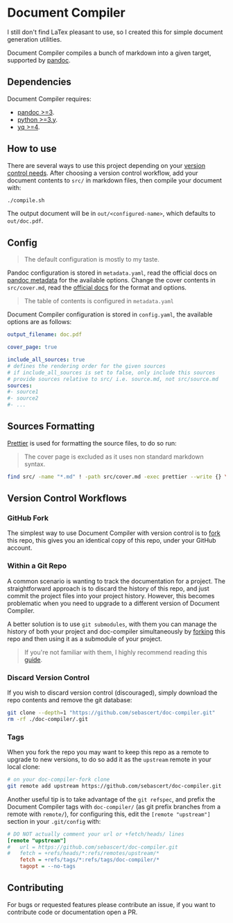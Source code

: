 # Document Compiler

I still don't find LaTex pleasant to use, so I created this for simple document
generation utilities.

Document Compiler compiles a bunch of markdown into a given target, supported by
[pandoc](https://pandoc.org/).

## Dependencies

Document Compiler requires:

- [pandoc >=3](https://pandoc.org/installing.html).
- [python >=3.y](https://www.python.org/downloads/).
- [yq >=4](https://github.com/mikefarah/yq/#install).

## How to use

There are several ways to use this project depending on your
[version control needs](#version-control-workflows). After choosing a version
control workflow, add your document contents to `src/` in markdown files, then
compile your document with:

```bash
./compile.sh
```

The output document will be in `out/<configured-name>`, which defaults to
`out/doc.pdf`.

## Config

> The default configuration is mostly to my taste.

Pandoc configuration is stored in `metadata.yaml`, read the official docs on
[pandoc metadata](https://pandoc.org/MANUAL.html#metadata-variables) for the
available options. Change the cover contents in `src/cover.md`, read the
[official docs](https://pandoc.org/MANUAL.html#extension-pandoc_title_block) for
the format and options.

> The table of contents is configured in `metadata.yaml`

Document Compiler configuration is stored in `config.yaml`, the available
options are as follows:

```yaml
output_filename: doc.pdf

cover_page: true

include_all_sources: true
# defines the rendering order for the given sources
# if include_all_sources is set to false, only include this sources
# provide sources relative to src/ i.e. source.md, not src/source.md
sources:
#- source1
#- source2
#- ...
```

## Sources Formatting

[Prettier](https://prettier.io/) is used for formatting the source files, to do
so run:

> The cover page is excluded as it uses non standard markdown syntax.

```bash
find src/ -name "*.md" ! -path src/cover.md -exec prettier --write {} \;
```

## Version Control Workflows

### GitHub Fork

The simplest way to use Document Compiler with version control is to
[fork](https://docs.github.com/en/pull-requests/collaborating-with-pull-requests/working-with-forks/about-forks)
this repo, this gives you an identical copy of this repo, under your GitHub
account.

### Within a Git Repo

A common scenario is wanting to track the documentation for a project. The
straightforward approach is to discard the history of this repo, and just commit
the project files into your project history. However, this becomes problematic
when you need to upgrade to a different version of Document Compiler.

A better solution is to use `git submodules`, with them you can manage the
history of both your project and doc-compiler simultaneously by
[forking](#github-fork) this repo and then using it as a submodule of your
project.

> If you're not familiar with them, I highly recommend reading this
> [guide](https://git-scm.com/book/en/v2/Git-Tools-Submodules).

### Discard Version Control

If you wish to discard version control (discouraged), simply download the repo
contents and remove the git database:

```bash
git clone --depth=1 "https://github.com/sebascert/doc-compiler.git"
rm -rf ./doc-compiler/.git
```

### Tags

When you fork the repo you may want to keep this repo as a remote to upgrade to
new versions, to do so add it as the `upstream` remote in your local clone:

```bash
# on your doc-compiler-fork clone
git remote add upstream https://github.com/sebascert/doc-compiler.git
```

Another useful tip is to take advantage of the `git refspec`, and prefix the
Document Compiler tags with `doc-compiler/` (as git prefix branches from a
remote with `remote/`), for configuring this, edit the `[remote "upstream"]`
section in your `.git/config` with:

```ini
# DO NOT actually comment your url or +fetch/heads/ lines
[remote "upstream"]
#	url = https://github.com/sebascert/doc-compiler.git
#	fetch = +refs/heads/*:refs/remotes/upstream/*
	fetch = +refs/tags/*:refs/tags/doc-compiler/*
	tagopt = --no-tags
```

## Contributing

For bugs or requested features please contribute an issue, if you want to
contribute code or documentation open a PR.

